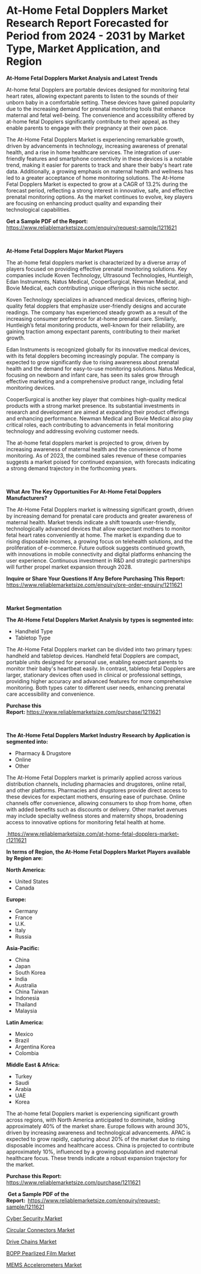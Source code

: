 <p><h1>At-Home Fetal Dopplers Market Research Report Forecasted for Period from 2024 -  2031 by Market Type, Market Application, and Region</h1></p><p><strong>At-Home Fetal Dopplers Market Analysis and Latest Trends</strong></p>
<p><p>At-home fetal Dopplers are portable devices designed for monitoring fetal heart rates, allowing expectant parents to listen to the sounds of their unborn baby in a comfortable setting. These devices have gained popularity due to the increasing demand for prenatal monitoring tools that enhance maternal and fetal well-being. The convenience and accessibility offered by at-home fetal Dopplers significantly contribute to their appeal, as they enable parents to engage with their pregnancy at their own pace.</p><p>The At-Home Fetal Dopplers Market is experiencing remarkable growth, driven by advancements in technology, increasing awareness of prenatal health, and a rise in home healthcare services. The integration of user-friendly features and smartphone connectivity in these devices is a notable trend, making it easier for parents to track and share their baby's heart rate data. Additionally, a growing emphasis on maternal health and wellness has led to a greater acceptance of home monitoring solutions. The At-Home Fetal Dopplers Market is expected to grow at a CAGR of 13.2% during the forecast period, reflecting a strong interest in innovative, safe, and effective prenatal monitoring options. As the market continues to evolve, key players are focusing on enhancing product quality and expanding their technological capabilities.</p></p>
<p><strong>Get a Sample PDF of the Report:&nbsp;</strong> <a href="https://www.reliablemarketsize.com/enquiry/request-sample/1211621?utm_campaign=1105&utm_medium=2&utm_source=Github&utm_content=ia&utm_term=17122024&utm_id=at-home-fetal-dopplers">https://www.reliablemarketsize.com/enquiry/request-sample/1211621</a></p>
<p>&nbsp;</p>
<p><strong>At-Home Fetal Dopplers Major Market Players</strong></p>
<p><p>The at-home fetal dopplers market is characterized by a diverse array of players focused on providing effective prenatal monitoring solutions. Key companies include Koven Technology, Ultrasound Technologies, Huntleigh, Edan Instruments, Natus Medical, CooperSurgical, Newman Medical, and Bovie Medical, each contributing unique offerings in this niche sector.</p><p>Koven Technology specializes in advanced medical devices, offering high-quality fetal dopplers that emphasize user-friendly designs and accurate readings. The company has experienced steady growth as a result of the increasing consumer preference for at-home prenatal care. Similarly, Huntleigh’s fetal monitoring products, well-known for their reliability, are gaining traction among expectant parents, contributing to their market growth.</p><p>Edan Instruments is recognized globally for its innovative medical devices, with its fetal dopplers becoming increasingly popular. The company is expected to grow significantly due to rising awareness about prenatal health and the demand for easy-to-use monitoring solutions. Natus Medical, focusing on newborn and infant care, has seen its sales grow through effective marketing and a comprehensive product range, including fetal monitoring devices.</p><p>CooperSurgical is another key player that combines high-quality medical products with a strong market presence. Its substantial investments in research and development are aimed at expanding their product offerings and enhancing performance. Newman Medical and Bovie Medical also play critical roles, each contributing to advancements in fetal monitoring technology and addressing evolving customer needs.</p><p>The at-home fetal dopplers market is projected to grow, driven by increasing awareness of maternal health and the convenience of home monitoring. As of 2023, the combined sales revenue of these companies suggests a market poised for continued expansion, with forecasts indicating a strong demand trajectory in the forthcoming years.</p></p>
<p>&nbsp;</p>
<p><strong>What Are The Key Opportunities For At-Home Fetal Dopplers Manufacturers?</strong></p>
<p><p>The At-Home Fetal Dopplers market is witnessing significant growth, driven by increasing demand for prenatal care products and greater awareness of maternal health. Market trends indicate a shift towards user-friendly, technologically advanced devices that allow expectant mothers to monitor fetal heart rates conveniently at home. The market is expanding due to rising disposable incomes, a growing focus on telehealth solutions, and the proliferation of e-commerce. Future outlook suggests continued growth, with innovations in mobile connectivity and digital platforms enhancing the user experience. Continuous investment in R&D and strategic partnerships will further propel market expansion through 2028.</p></p>
<p><strong>Inquire or Share Your Questions If Any Before Purchasing This Report:</strong> <a href="https://www.reliablemarketsize.com/enquiry/pre-order-enquiry/1211621?utm_campaign=1105&utm_medium=2&utm_source=Github&utm_content=ia&utm_term=17122024&utm_id=at-home-fetal-dopplers">https://www.reliablemarketsize.com/enquiry/pre-order-enquiry/1211621</a></p>
<p>&nbsp;</p>
<p><strong>Market Segmentation</strong></p>
<p><strong>The At-Home Fetal Dopplers Market Analysis by types is segmented into:</strong></p>
<p><ul><li>Handheld Type</li><li>Tabletop Type</li></ul></p>
<p><p>The At-Home Fetal Dopplers market can be divided into two primary types: handheld and tabletop devices. Handheld fetal Dopplers are compact, portable units designed for personal use, enabling expectant parents to monitor their baby's heartbeat easily. In contrast, tabletop fetal Dopplers are larger, stationary devices often used in clinical or professional settings, providing higher accuracy and advanced features for more comprehensive monitoring. Both types cater to different user needs, enhancing prenatal care accessibility and convenience.</p></p>
<p><strong>Purchase this Report:&nbsp;</strong><a href="https://www.reliablemarketsize.com/purchase/1211621?utm_campaign=1105&utm_medium=2&utm_source=Github&utm_content=ia&utm_term=17122024&utm_id=at-home-fetal-dopplers">https://www.reliablemarketsize.com/purchase/1211621</a></p>
<p>&nbsp;</p>
<p><strong>The At-Home Fetal Dopplers Market Industry Research by Application is segmented into:</strong></p>
<p><ul><li>Pharmacy & Drugstore</li><li>Online</li><li>Other</li></ul></p>
<p><p>The At-Home Fetal Dopplers market is primarily applied across various distribution channels, including pharmacies and drugstores, online retail, and other platforms. Pharmacies and drugstores provide direct access to these devices for expectant mothers, ensuring ease of purchase. Online channels offer convenience, allowing consumers to shop from home, often with added benefits such as discounts or delivery. Other market avenues may include specialty wellness stores and maternity shops, broadening access to innovative options for monitoring fetal health at home.</p></p>
<p><a href="https://www.reliablemarketsize.com/at-home-fetal-dopplers-market-r1211621?utm_campaign=1105&utm_medium=2&utm_source=Github&utm_content=ia&utm_term=17122024&utm_id=at-home-fetal-dopplers">&nbsp;https://www.reliablemarketsize.com/at-home-fetal-dopplers-market-r1211621</a></p>
<p><strong>In terms of Region, the At-Home Fetal Dopplers Market Players available by Region are:</strong></p>
<p>
    <p> <strong> North America: </strong>
        <ul>
            <li>United States</li>
            <li>Canada</li>
        </ul>
        </p> 
    <p> <strong> Europe: </strong>
        <ul>
            <li>Germany</li>
            <li>France</li>
            <li>U.K.</li>
            <li>Italy</li>
            <li>Russia</li>
        </ul>
        </p> 
    <p> <strong> Asia-Pacific: </strong>
        <ul>
            <li>China</li>
            <li>Japan</li>
            <li>South Korea</li>
            <li>India</li>
            <li>Australia</li>
            <li>China Taiwan</li>
            <li>Indonesia</li>
            <li>Thailand</li>
            <li>Malaysia</li>
        </ul>
        </p> 
    <p> <strong> Latin America: </strong>
        <ul>
            <li>Mexico</li>
            <li>Brazil</li>
            <li>Argentina Korea</li>
            <li>Colombia</li>
        </ul>
        </p> 
    <p> <strong> Middle East & Africa: </strong>
        <ul>
            <li>Turkey</li>
            <li>Saudi</li>
            <li>Arabia</li>
            <li>UAE</li>
            <li>Korea</li>
        </ul>
    </p>
    </p>
<p><p>The at-home fetal Dopplers market is experiencing significant growth across regions, with North America anticipated to dominate, holding approximately 40% of the market share. Europe follows with around 30%, driven by increasing awareness and technological advancements. APAC is expected to grow rapidly, capturing about 20% of the market due to rising disposable incomes and healthcare access. China is projected to contribute approximately 10%, influenced by a growing population and maternal healthcare focus. These trends indicate a robust expansion trajectory for the market.</p></p>
<p><strong>Purchase this Report: </strong><a href="https://www.reliablemarketsize.com/purchase/1211621?utm_campaign=1105&utm_medium=2&utm_source=Github&utm_content=ia&utm_term=17122024&utm_id=at-home-fetal-dopplers">https://www.reliablemarketsize.com/purchase/1211621</a></p>
<p>&nbsp;<strong>Get a Sample PDF of the Report:&nbsp;&nbsp;</strong><a href="https://www.reliablemarketsize.com/enquiry/request-sample/1211621?utm_campaign=1105&utm_medium=2&utm_source=Github&utm_content=ia&utm_term=17122024&utm_id=at-home-fetal-dopplers">https://www.reliablemarketsize.com/enquiry/request-sample/1211621</a></p>
<p><strong></strong></p>
<p><p><a href="https://www.linkedin.com/pulse/cyber-security-market-size-set-grow-rapidly-over-forecast-jqyjf?utm_campaign=1105&utm_medium=2&utm_source=Github&utm_content=ia&utm_term=17122024&utm_id=at-home-fetal-dopplers">Cyber Security Market</a></p><p><a href="https://www.linkedin.com/pulse/in-depth-investigation-circular-connectors-market-projected-cagr-aughf?utm_campaign=1105&utm_medium=2&utm_source=Github&utm_content=ia&utm_term=17122024&utm_id=at-home-fetal-dopplers">Circular Connectors Market</a></p><p><a href="https://www.linkedin.com/pulse/current-evaluation-future-growth-potential-drive-chains-4m22f?utm_campaign=1105&utm_medium=2&utm_source=Github&utm_content=ia&utm_term=17122024&utm_id=at-home-fetal-dopplers">Drive Chains Market</a></p><p><a href="https://github.com/NorbertYates/Market-Research-Report-List-7/blob/main/bopp-pearlized-film-market.md?utm_campaign=1105&utm_medium=2&utm_source=Github&utm_content=ia&utm_term=17122024&utm_id=at-home-fetal-dopplers">BOPP Pearlized Film Market</a></p><p><a href="https://www.linkedin.com/pulse/pioneering-growth-analyzing-global-mems-accelerometers-market-q1yne?utm_campaign=1105&utm_medium=2&utm_source=Github&utm_content=ia&utm_term=17122024&utm_id=at-home-fetal-dopplers">MEMS Accelerometers Market</a></p></p>